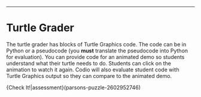 ---
# Turtle Grader

The turtle grader has blocks of Turtle Graphics code. The code can be in Python or a pseudocode (you **must** translate the pseudocode into Python for evaluation). You can provide code for an animated demo so students understand what their turtle needs to do. Students can click on the animation to watch it again. Codio will also evaluate student code with Turtle Graphics output so they can compare to the animated demo.

{Check It!|assessment}(parsons-puzzle-2602952746)
